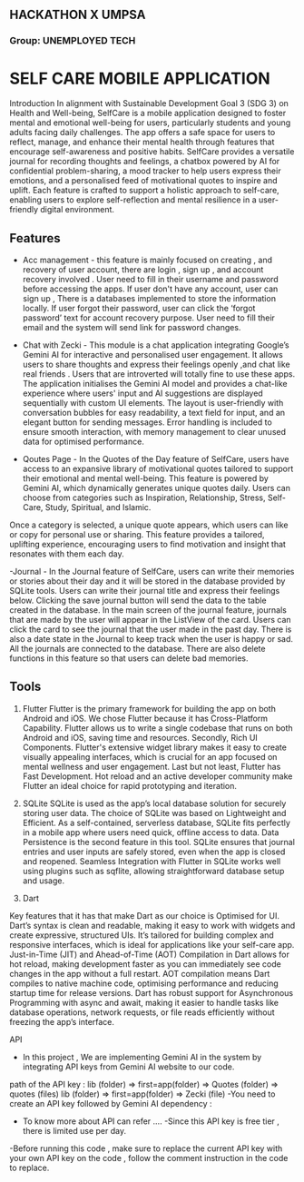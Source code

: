 ## HACKATHON X UMPSA 
### Group: UNEMPLOYED TECH


# SELF CARE MOBILE APPLICATION
Introduction 
In alignment with Sustainable Development Goal 3 (SDG 3) on Health and Well-being, SelfCare is a mobile application designed to foster mental and emotional well-being for users, particularly students and young adults facing daily challenges. The app offers a safe space for users to reflect, manage, and enhance their mental health through features that encourage self-awareness and positive habits.
SelfCare provides a versatile journal for recording thoughts and feelings, a chatbox powered by AI for confidential problem-sharing, a mood tracker to help users express their emotions, and a personalised feed of motivational quotes to inspire and uplift. Each feature is crafted to support a holistic approach to self-care, enabling users to explore self-reflection and mental resilience in a user-friendly digital environment.

## Features
 - Acc management - this feature is mainly focused on creating , and recovery of user account,  there are login , sign up , and account recovery involved . User need to fill in their username and password before accessing the apps. If user don't have any account,  user can sign up , There is a databases implemented to store the information locally. If user forgot their password, user can click the ‘forgot password’ text for account recovery purpose. User need to fill their email and the system will send link for password changes.
 - Chat with Zecki -  This module  is a chat application integrating Google’s Gemini AI for interactive and personalised user engagement. It allows users to share thoughts and express their feelings openly ,and chat like real  friends . Users that are introverted  will totally fine to use these apps.    The application initialises the Gemini AI model and provides a chat-like experience where users' input and AI suggestions are displayed sequentially with custom UI elements. The layout is user-friendly with conversation bubbles for easy readability, a text field for input, and an elegant button for sending messages. Error handling is included to ensure smooth interaction, with memory management to clear unused data for optimised performance.


 - Qoutes Page - In the Quotes of the Day feature of SelfCare, users have access to an expansive library of motivational quotes tailored to support their emotional and mental well-being. This feature is powered by Gemini AI, which dynamically generates unique quotes daily. Users can choose from categories such as Inspiration, Relationship, Stress, Self-Care, Study, Spiritual, and Islamic.

Once a category is selected, a unique quote appears, which users can like or copy for personal use or sharing. This feature provides a tailored, uplifting experience, encouraging users to find motivation and insight that resonates with them each day.

 -Journal - In the Journal feature of SelfCare, users can write their memories or stories about their day and it will be stored in the database provided by SQLite tools. Users can write their journal title and express their feelings below. Clicking the save journal button will send the data to the table created in the database. In the main screen of the journal feature, journals that are made by the user will appear in the ListView of the card. Users can click the card to see the journal that the user made in the past day. There is also a date state in the Journal to keep track when the user is happy or sad. All the journals are connected to the database. There are also delete functions in this feature so that users can delete bad memories.





## Tools 

1. Flutter
Flutter is the primary framework for building the app on both Android and iOS. We chose Flutter because it has Cross-Platform Capability. Flutter allows us to write a single codebase that runs on both Android and iOS, saving time and resources. Secondly, Rich UI Components. Flutter's extensive widget library makes it easy to create visually appealing interfaces, which is crucial for an app focused on mental wellness and user engagement. Last but not least, Flutter has Fast Development. Hot reload and an active developer community make Flutter an ideal choice for rapid prototyping and iteration.
2. SQLite
SQLite is used as the app’s local database solution for securely storing user data. The choice of SQLite was based on Lightweight and Efficient. As a self-contained, serverless database, SQLite fits perfectly in a mobile app where users need quick, offline access to data. Data Persistence is the second feature in this tool. SQLite ensures that journal entries and user inputs are safely stored, even when the app is closed and reopened. Seamless Integration with Flutter in SQLite works well using plugins such as sqflite, allowing straightforward database setup and usage.

4. Dart

Key features that it has that make Dart as our choice is Optimised for UI. Dart’s syntax is clean and readable, making it easy to work with widgets and create expressive, structured UIs. It’s tailored for building complex and responsive interfaces, which is ideal for applications like your self-care app. Just-in-Time (JIT) and Ahead-of-Time (AOT) Compilation in Dart allows for hot reload, making development faster as you can immediately see code changes in the app without a full restart. AOT compilation means Dart compiles to native machine code, optimising performance and reducing startup time for release versions. Dart has robust support for Asynchronous Programming with async and await, making it easier to handle tasks like database operations, network requests, or file reads efficiently without freezing the app’s interface.


API
- In this project , We are implementing Gemini AI in the system by integrating API keys from Gemini   AI website to our code.

path of the API key : 
lib (folder) => first=app(folder) => Quotes (folder) => quotes (files)
lib (folder) => first=app(folder) => Zecki (file)
-You need to create an API key  followed by Gemini AI dependency : 
- To know more about API can refer ….
-Since this API key is free tier , there is limited use per day.

-Before running this code , make sure to replace the current API key with your own API key on the code , follow the comment instruction in the code to replace.













































